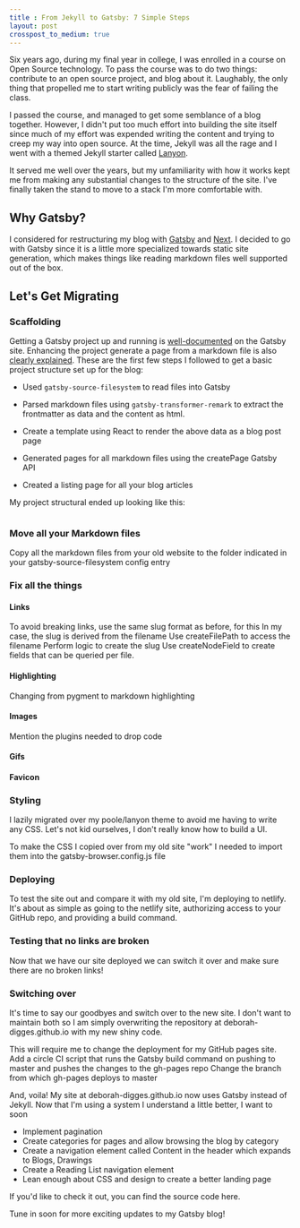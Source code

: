 ```yaml
---
title : From Jekyll to Gatsby: 7 Simple Steps
layout: post
crosspost_to_medium: true
---
```


Six years ago, during my final year in college, I was enrolled in a course on Open Source technology. To pass the course was to do two things: contribute to an open source project, and blog about it. Laughably, the only thing that propelled me to start writing publicly was the fear of failing the class.

I passed the course, and managed to get some semblance of a blog together. However, I didn't put too much effort into building the site itself since much of my effort was expended writing the content and trying to creep my way into open source. At the time, Jekyll was all the rage and I went with a themed Jekyll starter called [Lanyon](https://github.com/poole/lanyon).

It served me well over the years, but my unfamiliarity with how it works kept me from making any substantial changes to the structure of the site. I've finally taken the stand to move to a stack I'm more comfortable with.

## Why Gatsby?

I considered for restructuring my blog with [Gatsby](https://www.gatsbyjs.com/blog/2017-11-08-migrate-from-jekyll-to-gatsby/) and [Next](https://dev.to/joserfelix/how-to-make-a-static-blog-with-next-js-2bd6). I decided to go with Gatsby since it is a little more specialized towards static site generation, which makes things like reading markdown files well supported out of the box.

## Let's Get Migrating

### Scaffolding


Getting a Gatsby project up and running is [well-documented](https://www.gatsbyjs.com/docs/quick-start/) on the Gatsby site. Enhancing the project generate a page from a markdown file is also [clearly explained](https://www.gatsbyjs.com/docs/adding-markdown-pages/).
These are the first few steps I followed to get a basic project structure set up for the blog:

- Used `gatsby-source-filesystem` to read files into Gatsby

- Parsed markdown files using `gatsby-transformer-remark` to extract the frontmatter as data and the content as html.

- Create a template using React to render the above data as a blog post page

- Generated pages for all markdown files using the createPage Gatsby API

- Created a listing page for all your blog articles

My project structural ended up looking like this:

```
```

### Move all your Markdown files
Copy all the markdown files from your old website to the folder indicated in your gatsby-source-filesystem config entry

### Fix all the things

#### Links
To avoid breaking links, use the same slug format as before, for this
In my case, the slug is derived from the filename
Use createFilePath to access the filename
Perform logic to create the slug
Use createNodeField to create fields that can be queried per file.

#### Highlighting
Changing from pygment to markdown highlighting

#### Images
Mention the plugins needed to drop code

#### Gifs


#### Favicon


### Styling
I lazily migrated over my poole/lanyon theme to avoid me having to write any CSS. Let's not kid ourselves, I don't really know how to build a UI. 

To make the CSS I copied over from my old site "work" I needed to import them into the gatsby-browser.config.js file

### Deploying

To test the site out and compare it with my old site, I'm deploying to netlify. It's about as simple as going to the netlify site, authorizing access to your GitHub repo, and providing a build command. 

### Testing that no links are broken

Now that we have our site deployed we can switch it over and make sure there are no broken links!

### Switching over

It's time to say our goodbyes and switch over to the new site. I don't want to maintain both so I am simply overwriting the repository at deborah-digges.github.io with my new shiny code.

This will require me to change the deployment for my GitHub pages site. 
Add a circle CI script that runs the Gatsby build command on pushing to master and pushes the changes to the gh-pages repo
Change the branch from which gh-pages deploys to master

And, voila! My site at deborah-digges.github.io now uses Gatsby instead of Jekyll. Now that I'm using a system I understand a little better, I want to soon

- Implement pagination
- Create categories for pages and allow browsing the blog by category
- Create a navigation element called Content in the header which expands to Blogs, Drawings
- Create a Reading List navigation element
- Lean enough about CSS and design to create a better landing page

If you'd like to check it out, you can find the source code here.

Tune in soon for more exciting updates to my Gatsby blog! 


